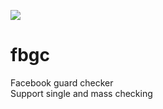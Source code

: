 <img src='https://github.com/karjok/fbgc/blob/master/IMG_20190504_183810.jpg'/></br>

# fbgc
Facebook guard checker</br>
Support single and mass checking
